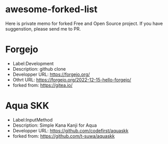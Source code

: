 # awesome-forked-list

Here is private memo for forked Free and Open Source project. If you have suggenstion, please send me to PR.

# Forgejo

- Label:Development
- Description: github clone
- Developper URL: https://forgejo.org/
- Othrt URL: https://forgejo.org/2022-12-15-hello-forgejo/
- forked from: https://gitea.io/

# Aqua SKK

- Label:InputMethod
- Description: Simple Kana Kanji for Aqua
- Developper URL: https://github.com/codefirst/aquaskk
- forked from: https://github.com/t-suwa/aquaskk
